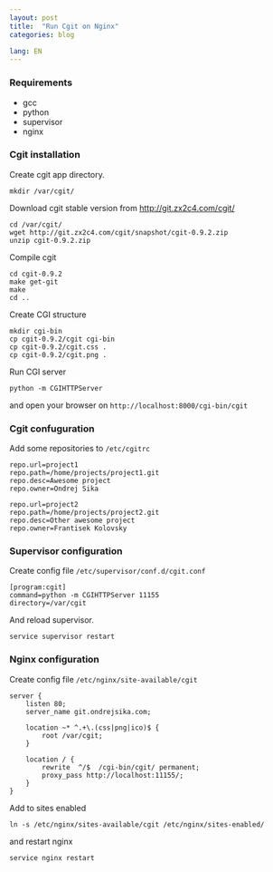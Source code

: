 ```yaml
---
layout: post
title:  "Run Cgit on Nginx"
categories: blog

lang: EN
---
```


### Requirements

* gcc
* python
* supervisor
* nginx

### Cgit installation

Create cgit app directory.

```
mkdir /var/cgit/
```

Download cgit stable version from <http://git.zx2c4.com/cgit/>

```
cd /var/cgit/
wget http://git.zx2c4.com/cgit/snapshot/cgit-0.9.2.zip
unzip cgit-0.9.2.zip
```

Compile cgit

```
cd cgit-0.9.2
make get-git
make
cd ..
```

Create CGI structure

```
mkdir cgi-bin
cp cgit-0.9.2/cgit cgi-bin
cp cgit-0.9.2/cgit.css .
cp cgit-0.9.2/cgit.png .
```

Run CGI server

```
python -m CGIHTTPServer
```
and open your browser on `http://localhost:8000/cgi-bin/cgit`


### Cgit confuguration

Add some repositories to `/etc/cgitrc`

```
repo.url=project1
repo.path=/home/projects/project1.git
repo.desc=Awesome project
repo.owner=Ondrej Sika

repo.url=project2
repo.path=/home/projects/project2.git
repo.desc=Other awesome project
repo.owner=Frantisek Kolovsky
```

### Supervisor configuration

Create config file `/etc/supervisor/conf.d/cgit.conf`

```
[program:cgit]
command=python -m CGIHTTPServer 11155
directory=/var/cgit
```

And reload supervisor.

```
service supervisor restart
```

### Nginx configuration

Create config file `/etc/nginx/site-available/cgit`

```
server {
    listen 80;
    server_name git.ondrejsika.com;

    location ~* ^.+\.(css|png|ico)$ {
        root /var/cgit;
    }

    location / { 
        rewrite  ^/$  /cgi-bin/cgit/ permanent;
        proxy_pass http://localhost:11155/;
    }   
}

```

Add to sites enabled

```
ln -s /etc/nginx/sites-available/cgit /etc/nginx/sites-enabled/
```

and restart nginx

```
service nginx restart
```
